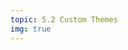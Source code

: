 ```yaml
---
topic: 5.2 Custom Themes
img: true
---
```


<slider-img src="/vuepress-gallery.png" caption="VuePress Gallery"/>